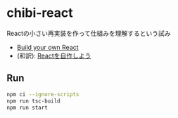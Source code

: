 # chibi-react

Reactの小さい再実装を作って仕組みを理解するという試み

- [Build your own React](https://pomb.us/build-your-own-react/)
- (和訳): [Reactを自作しよう](https://zenn.dev/akatsuki/articles/a2cbd26488fa151b828b)

## Run

```sh
npm ci --ignore-scripts
npm run tsc-build
npm run start
```
